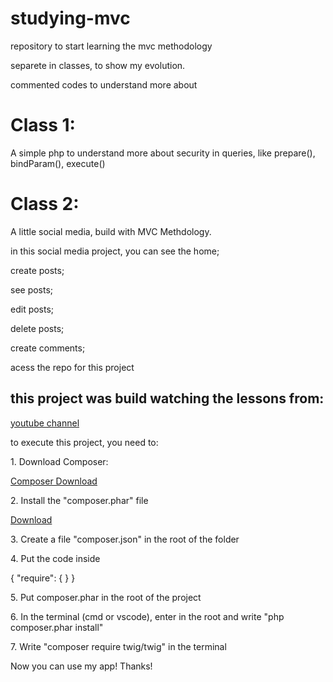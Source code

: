 # studying-mvc
repository to start learning the mvc methodology

separete in classes, to show my evolution. 

commented codes to understand more about

<h1>Class 1:</h1>

<p>A simple php to understand more about security in queries, like prepare(), bindParam(), execute()</p>

<h1>Class 2:</h1>

<p>A little social media, build with MVC Methdology.</p>

<p>in this social media project, you can see the home;</p>
<p>create posts;</p>
<p>see posts;</p>
<p>edit posts;</p>
<p>delete posts;</p>
<p>create comments;</p>
<p>acess the repo for this project</p>

<h2>this project was build watching the lessons from:</h2>
<a href="https://www.youtube.com/@RafaelCapoani">youtube channel</a>

<p>to execute this project, you need to:</p>

<p>1. Download Composer: </p>
<a href="https://getcomposer.org/Composer-Setup.exe">Composer Download</a>

<p>2. Install the "composer.phar" file</p>
<a href="https://getcomposer.org/composer.phar">Download</a>

<p>3. Create a file "composer.json" in the root of the folder</p>

<p>4. Put the code inside</p>
<p>{
      "require": {
      }
    }
</p>

<p>5. Put composer.phar in the root of the project</p>

<p>6. In the terminal (cmd or vscode), enter in the root and write "php composer.phar install"</p>

<p>7. Write "composer require twig/twig" in the terminal</p>

<p>Now you can use my app! Thanks!</p>
